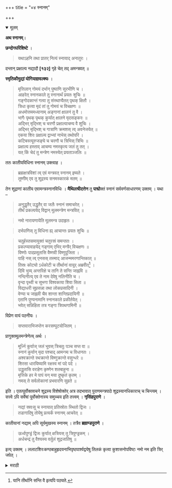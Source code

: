 +++
title = "०४ स्नानम्"

+++

<details open><summary>मूलम्</summary>

**अथ स्नानम्**।

**छन्दोगपरिशिष्टे** ।

> यथाऽहनि तथा प्रातर् नित्यं स्नायाद् अनातुरः ।

दन्तान् प्रक्षाल्य नद्यादौ **[१३२]** गृहे चेत् तद् अमन्त्रवत् ॥

**स्मृतिकौमुद्यां योगियाज्ञवल्क्यः** ।

> मृत्तिलान् गोमयं दर्भान् पुष्पाणि सुरभीणि च ।  
आहरेत् स्नानकाले तु स्नानार्थं प्रयतः शुचिः ॥  
गङ्गोदकान्तं गत्वा तु संस्थाप्यैतत् पृथक् क्षितौ ।  
त्रिधा कृत्वा मृदं तां तु गोमयं च विचक्षणः ॥  
अधमोत्तममध्यानाम् अङ्गानां क्षालनं तु वै ।  
भागैः पृथक् पृथक् कुर्यात् क्षालने मृदसङ्करः ॥  
अद्भिर् मृद्भिश् च चरणौ प्रक्षाल्याचम्य वै शुचिः ।  
अद्भिर् मृद्भिश् च गात्राणि क्रमशस् त्व् अवनेजयेत् ॥  
एकया शिरः प्रक्षाल्य द्वाभ्यां नाभेस् तथोपरि ।  
कटिबस्त्यूरुजङ्घे च चरणौ च त्रिभिस् त्रिभिः ॥  
प्रक्षाल्य हस्ताव् आचम्य नमस्कृत्य जलं तु तत् ।  
यत् किं चेदं तु मन्त्रेण नमस्येत् प्रयताञ्जलिः ॥

ततः कातीयविधिना स्नानम् उक्त्वाह ।

> ब्रह्मक्षत्रविशां त्व् एवं मन्त्रवत् स्नानम् इष्यते ।  
तूष्णीम् एव तु शूद्रस्य सनमस्कारकं मतम् ॥

तेन शूद्राणां कातीय एवामन्त्रस्नानविधिः । **मैथिलश्रीदत्तेन** तु **पाद्मो**क्तं स्नानं सर्ववर्णसाधारणम् उक्तम् । यथा –

> अनुद्धृतैर् उद्धृतैर् वा जलैः स्नानं समाचरेत् ।  
तीर्थं प्रकल्पयेद् विद्वान् मूलमन्त्रेण मन्त्रवित् ॥

> नमो नारायणायेति मूलमन्त्र उदाहृतः ।

> दर्भपाणिस् तु विधिना ह्य् आचान्तः प्रयतः शुचिः ॥

> चतुर्हस्तसमायुक्तं चतुरस्रं समन्ततः ।  
प्रकल्प्यावाहयेद् गङ्गाम् एभिर् मन्त्रैर् विचक्षणः ॥  
विष्णोः पादप्रसूतासि वैष्णवी विष्णुपूजिता ।  
पाहि नस् त्व् एनसस् तस्माद् आजन्ममरणान्तिकात् ॥  
तिस्रः कोट्यो ऽर्धकोटी च तीर्थानां वायुर् अब्रवीत्[^१] ।  
दिवि भुव्य् अन्तरिक्षे च तानि ते सन्ति जाह्नवि ॥  
नन्दिनीत्य् एव ते नाम देवेषु नलिनीति च ।  
वृन्दा पृथ्वी च सुभगा विश्वकाया शिवा सिता ॥  
विद्याधरी सुप्रसन्ना तथा लोकप्रसादिनी ।  
वेण्या च जाह्नवी चैव शान्ता शान्तिप्रदायिनी ॥  
एतानि पुण्यनामानि स्नानकाले प्रकीर्तयेत् ।  
भवेत् सन्निहिता तत्र गङ्गा त्रिपथगामिनी ॥

[^१]: यानि तीर्थानि सन्ति वै इत्यपि पठ्यते.

विप्रेण वायं पठनीयः । 

> सप्तवाराभिजप्तेन करसम्पुटयोजितम् ।

प्रागुक्तमूलमन्त्रेणेत्य् अर्थः । 

> मूर्ध्नि कुर्याज् जलं भूयस् त्रिचतुः पञ्च सप्त वा ॥  
स्नानं कुर्यान् मृदा पश्चाद् आमन्त्र्य च विधानतः ।  
अश्वक्रान्ते रथक्रान्ते विष्णुक्रान्ते वसुन्धरे ॥  
शिरसा धारयिष्यामि रक्षस्व मां पदे पदे ।  
उद्धृतासि वराहेण कृष्णेन शतबाहुना ॥  
मृत्तिके हर मे पापं यन् मया दुष्कृतं कृतम् ।  
नमस् ते सर्वलोकानां प्रभवारणि सुव्रते ॥ 

इति । एतत्पूर्वोक्तवचने शूद्रस्य विशेषोक्तेर् अत्र तदभावात् पुराणमन्त्रपाठे शूद्रस्यानधिकाराच् च चिन्त्यम् । सत्त्वे ऽपि सर्वेषां पूर्वोक्तेनास्य समुच्चय इति तत्त्वम् । **नृसिंहपुराणे** । 

> नद्यां स्रवःसु च स्नायात् प्रतिस्रोतः स्थितो द्विजः ।  
तडागादिषु तोयेषु प्रत्यर्कं स्नानम् आचरेत् ॥

कातीयानां नद्याम् अपि सूर्यमुखस्य स्नानम् । तत्रैव **ब्रह्मण्डपुराणे** ।

> ऊर्ध्वपुण्ड्रं द्विजः कुर्यात् क्षत्रियस् तु त्रिपुण्ड्रकम् ।  
अर्धचन्द्रं तु वैश्यस्य वर्तुलं शूद्रजातिषु ॥

इत्य् उक्तम् । ललाटशिरःकण्ठबाहुहृदयनाभिपृष्ठपार्श्वद्वयेषु तिलकं कृत्वा कुशासनोपविष्टः नमो नम इति त्रिर् जपेत् ।
</details>

<details><summary>मराठी</summary>

छन्दोगपरिशिष्टान्त-"निरोगी मनुष्याने प्रतिदिनीं प्रातःकाळी स्नान करावे. ते दम्त धावनानन्तर नदीवर समन्त्रक, व घरी केल्यास अमन्त्रक करावें," असे साङ्गितले आहे. स्म तिकौमुदीम्त याविषयी योगयाज्ञवल्क्य ह्मणतो की-"माती, तीळ, गोमय, दर्भ, व सुगं धिपुष्पं ही स्नानाच्या पूर्वी आणावी. स्नानार्थ प्रतिदिवशीं गङ्गेच्या (सन्निहित नदीच्या)उद कासमीप जाऊन, ती ( मृत्तिकादिक ) निरनिराळी ठेवून, माती व गोमय याञ्चे ३३ विभाग करून अधम, मध्यम, उत्तम अङ्गाञ्चे त्या भागान्नी निरनिराळे क्षालन करावे. त्या वेळी माती एकमेकाम्त मिसळू नये. पाणी व मृत्तिका यान्नी पाय धुवून, आचमन करून, शुद्ध झाल्यावर त्यान्नीच अनुक्रमें सर्वार्गे धुवावी. ती अशी की एक भागाने मस्तक धुवून, नाभीवरील अवयव २ वेळ धुवून, कम्बरेपासून पायाम्पर्यम्त ३ । ३ वेळ प्रक्षालन करून, हात धुवून, आचमन करून त्या उदकास-“यत्किचन्दं०" या मन्त्राने हाताञ्चा अञ्जली करून नमस्कार करावा. नन्तर कातीयविधीने स्नान साङ्गून, पुढे ह्मणतो की,-"ब्राह्मण, क्षत्रिय वैश्य याम्स असें समन्त्रक स्नान योग्य, व शूद्राम्स तूप्णी किंवा नमस्कारमन्त्रयुक्त योग्य आहे." यावरून शूद्राम्स कातीयाञ्चा अमन्त्रकमानविधि योग्य आहे असें होतेम्. मैथिल श्रीदसाने "पद्मपुराणोक्त स्नान सर्व वर्णास समान आहे" असे साङ्गितले आहे. जसें वर काढलेल्या किंवा न काढलेल्या उदकानें स्नान करावेम्. ज्ञात्याने त्या उदकाम्त मूल मं त्राने तीर्थकल्पना करावी. मूल मन्त्र - “नमो नारायणाय" हा होय. हाताम्त दर्भ घेऊन यथाविधि आचमन करून; ४ हात लाम्बीरुन्दीचें मण्डल कल्पून तेथे पुढील मन्त्रान्नी गङ्गेचें अवाहन करावेम्. "विष्णोः पादप्रसूतासि वैष्णवी विष्णुपूजिता" ॥ इत्यादि ५ मन्त्र म णावे किंवा ब्राह्मणाकरवी ह्मणवावे. पूर्वोक्त मूलमन्त्र मात वेळ जपून अभिमन्त्रित करसं पुटोदकाने ३ । ४ । ५ । किंवा ७ वेळ मस्तकी मार्जन करावे. नन्तर मृत्तिका उदक यथा विधि 

> अश्वक्रान्ते रथक्रान्ते विष्णुक्रान्ते वसुन्धरे ॥  
शिरसा धारयिष्यामि रक्षस्व मां पदे पदे ॥ १ ॥  
उद्धृतासि वराहेण कृष्णेन शतबाहुना ॥  
मृत्तिके हर मे पापं यन्मया दुष्कृतं कृतम् ॥  
नमस्ते सर्वलोकानां प्रभवारणि सुव्रते ॥ २ ॥

"यान्नी अभिमन्त्रून स्नान करावे. पूर्वोक्त योगयाज्ञवल्क्यवचनाम्त शूद्रास विशेष साङ्गितला असून येथे त्याचा अभाव असल्यावरून, व पौराण मन्त्रपाठाविषयी शुद्राचा अधिकार नसल्यामुळे हे मत विचारार्ह आहे. कदाचित् योग्य असल्यास पूर्वोक्त वचनासी या सर्व वचनाञ्चा समुच्चय होतो हे यान्तील तत्त्व होय. नृसिंहपुराणान्त-"नदीत व ओझराम्त त्याच्या अभिमुख असून, व तळी, सरोवरें इत्यादिकाम्त सूर्याभिमुख राहून स्नान करावेम्. "कात्यायनशाखीयाम्स नदीवरही सूर्याभिमुखच स्नान उक्त आहे. नन्तर (पृ०५१)साङ्गितलेल्या विधीने कपाळ, मस्तक, गळा, 
बाहू, हृदय, नाभि, पाठ, व कुक्षी यांवर तिलक लावून, दर्भासनावर बसून, " नमः " या मन्त्राचा ३ वेळ जप करावा. 
</details>